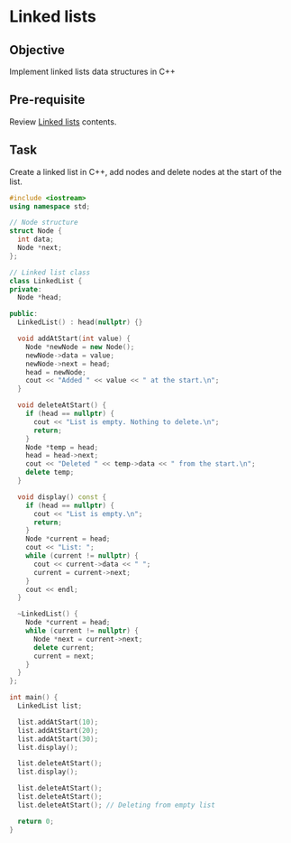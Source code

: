 # Linked lists

## Objective
Implement linked lists data structures in C++

## Pre-requisite
Review [Linked lists](https://htmlpreview.github.io/?https://github.com/d-khan/dslabs/blob/main/linked-lists/Linked%20lists.html) contents.

## Task
Create a linked list in C++, add nodes and delete nodes at the start of the list.

```cpp
#include <iostream>
using namespace std;

// Node structure
struct Node {
  int data;
  Node *next;
};

// Linked list class
class LinkedList {
private:
  Node *head;

public:
  LinkedList() : head(nullptr) {}

  void addAtStart(int value) {
    Node *newNode = new Node();
    newNode->data = value;
    newNode->next = head;
    head = newNode;
    cout << "Added " << value << " at the start.\n";
  }

  void deleteAtStart() {
    if (head == nullptr) {
      cout << "List is empty. Nothing to delete.\n";
      return;
    }
    Node *temp = head;
    head = head->next;
    cout << "Deleted " << temp->data << " from the start.\n";
    delete temp;
  }

  void display() const {
    if (head == nullptr) {
      cout << "List is empty.\n";
      return;
    }
    Node *current = head;
    cout << "List: ";
    while (current != nullptr) {
      cout << current->data << " ";
      current = current->next;
    }
    cout << endl;
  }

  ~LinkedList() {
    Node *current = head;
    while (current != nullptr) {
      Node *next = current->next;
      delete current;
      current = next;
    }
  }
};

int main() {
  LinkedList list;

  list.addAtStart(10);
  list.addAtStart(20);
  list.addAtStart(30);
  list.display();

  list.deleteAtStart();
  list.display();

  list.deleteAtStart();
  list.deleteAtStart();
  list.deleteAtStart(); // Deleting from empty list

  return 0;
}
```
